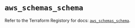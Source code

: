 # `aws_schemas_schema`

Refer to the Terraform Registory for docs: [`aws_schemas_schema`](https://registry.terraform.io/providers/hashicorp/aws/3.76.1/docs/resources/schemas_schema).
